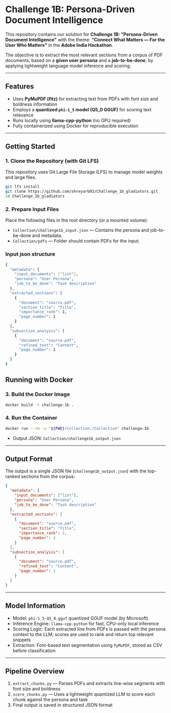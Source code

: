 # Challenge 1B: Persona-Driven Document Intelligence

This repository contains our solution for **Challenge 1B: "Persona-Driven Document Intelligence"** with the theme: **“Connect What Matters — For the User Who Matters”** in the **Adobe India Hackathon**.

The objective is to extract the most relevant sections from a corpus of PDF documents, based on a **given user persona** and a **job-to-be-done**, by applying lightweight language model inference and scoring.

---

## Features

- Uses **PyMuPDF (fitz)** for extracting text from PDFs with font size and boldness information
- Employs a **quantized `phi-1_5` model (Q5_0 GGUF)** for scoring text relevance
- Runs locally using **llama-cpp-python** (no GPU required)
- Fully containerized using Docker for reproducible execution

---

## Getting Started

### 1. Clone the Repository (with Git LFS)

This repository uses Git Large File Storage (LFS) to manage model weights and large files.

```bash
git lfs install
git clone https://github.com/shreyarb03/Challenge_1b_gladiators.git
cd Challenge_1b_gladiators
```

### 2. Prepare Input Files

Place the following files in the root directory (or a mounted volume):

- `Collection/challenge1b_input.json` — Contains the persona and job-to-be-done and metadata.
- `Collection/pdfs` — Folder should contain PDFs for the input.

### Input json structure
```bash
{
  "metadata": {
    "input_documents": ["list"],
    "persona": "User Persona",
    "job_to_be_done": "Task description"
  },
  "extracted_sections": [
    {
      "document": "source.pdf",
      "section_title": "Title",
      "importance_rank": 1,
      "page_number": 1
    }
  ],
  "subsection_analysis": [
    {
      "document": "source.pdf",
      "refined_text": "Content",
      "page_number": 1
    }
  ]
}
```
## Running with Docker

### 3. Build the Docker Image

```bash
docker build -t challenge-1b .
```

### 4. Run the Container

```bash
docker run --rm -v "${PWD}/Collection:/Collection" challenge-1b
```


- Output JSON: `Collection/challenge1b_output.json`

---

## Output Format

The output is a single JSON file (`challenge1b_output.json`) with the top-ranked sections from the corpus:

```json
{
  "metadata": {
    "input_documents": ["list"],
    "persona": "User Persona",
    "job_to_be_done": "Task description"
  },
  "extracted_sections": [
    {
      "document": "source.pdf",
      "section_title": "Title",
      "importance_rank": 1,
      "page_number": 1
    }
  ],
  "subsection_analysis": [
    {
      "document": "source.pdf",
      "refined_text": "Content",
      "page_number": 1
    }
  ]
}
```

---

## Model Information

- Model: `phi-1_5-Q5_0.gguf` quantized GGUF model (by Microsoft)
- Inference Engine: `llama-cpp-python` for fast, CPU-only local inference
- Scoring Logic: Each extracted line from PDFs is passed with the persona context to the LLM; scores are used to rank and return top relevant snippets
- Extraction: Font-based text segmentation using `PyMuPDF`, stored as CSV before classification

---

## Pipeline Overview

1. `extract_chunks.py` — Parses PDFs and extracts line-wise segments with font size and boldness
2. `score_chunks.py` — Uses a lightweight quantized LLM to score each chunk against the persona and task
3. Final output is saved in structured JSON format

